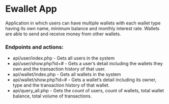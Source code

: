 # Ewallet App
Application in which users can have multiple wallets with each wallet type having its own name, 
minimum balance and monthly interest rate. Wallets are able to send and receive money from other wallets.

### Endpoints and actions:
- api/user/index.php - Gets all users in the system
- api/user/show.php?id=# -  Gets a user’s detail including the wallets they own and the transaction history of that user.
- api/wallet/index.php - Gets all wallets in the system
- api/wallet/show.php?id=# - Gets a wallet’s detail including its owner, type and the transaction history of that wallet.
- api/query_all.php - Gets the count of users, count of wallets, total wallet balance, total volume of transactions.
